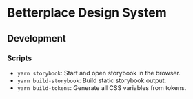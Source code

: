 # Betterplace Design System

## Development

### Scripts

- `yarn storybook`: Start and open storybook in the browser.
- `yarn build-storybook`: Build static storybook output.
- `yarn build-tokens`: Generate all CSS variables from tokens.
